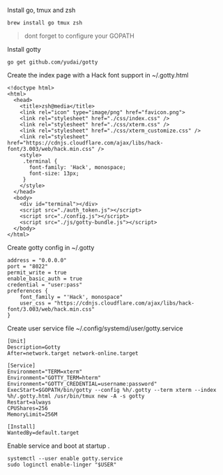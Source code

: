 

Install go, tmux and zsh
```
brew install go tmux zsh
```

> dont forget to configure your GOPATH

Install gotty 
```
go get github.com/yudai/gotty
```

Create the index page with a Hack font support in ~/.gotty.html

```
<!doctype html>
<html>
  <head>
    <title>zsh@media</title>
    <link rel="icon" type="image/png" href="favicon.png">
    <link rel="stylesheet" href="./css/index.css" />
    <link rel="stylesheet" href="./css/xterm.css" />
    <link rel="stylesheet" href="./css/xterm_customize.css" />
    <link rel="stylesheet" href="https://cdnjs.cloudflare.com/ajax/libs/hack-font/3.003/web/hack.min.css" />
    <style>
     .terminal {
       font-family: 'Hack', monospace;
       font-size: 13px;
     }
    </style>
  </head>
  <body>
    <div id="terminal"></div>
    <script src="./auth_token.js"></script>
    <script src="./config.js"></script>
    <script src="./js/gotty-bundle.js"></script>
  </body>
</html>
```

Create gotty config in ~/.gotty

```
address = "0.0.0.0"
port = "8022"
permit_write = true
enable_basic_auth = true
credential = "user:pass"
preferences {
    font_family = "'Hack', monospace"
    user_css = "https://cdnjs.cloudflare.com/ajax/libs/hack-font/3.003/web/hack.min.css"
}
```

Create user service file ~/.config/systemd/user/gotty.service

```
[Unit]
Description=Gotty
After=network.target network-online.target

[Service]
Environment="TERM=xterm"
Environment="GOTTY_TERM=hterm"
Environment="GOTTY_CREDENTIAL=username:password"
ExecStart=$GOPATH/bin/gotty --config %h/.gotty --term xterm --index %h/.gotty.html /usr/bin/tmux new -A -s gotty
Restart=always
CPUShares=256
MemoryLimit=256M

[Install]
WantedBy=default.target
```

Enable service and boot at startup . 

```
systemctl --user enable gotty.service
sudo loginctl enable-linger "$USER"
```
